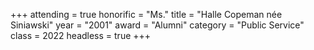 +++
attending = true
honorific = "Ms."
title     = "Halle Copeman née Siniawski"
year      = "2001"
award     = "Alumni"
category  = "Public Service"
class     = 2022
headless  = true
+++
